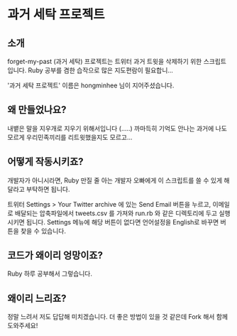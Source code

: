 과거 세탁 프로젝트
==================

소개
----

forget-my-past (과거 세탁) 프로젝트는 트위터 과거 트윗을 삭제하기 위한 스크립트입니다. Ruby 공부를 겸한 습작으로 많은 지도편람이 필요합니...

'과거 세탁 프로젝트' 이름은 hongminhee 님이 지어주셨습니다.

왜 만들었나요?
--------------

내뱉은 말을 지우개로 지우기 위해서입니다 (.....) 까마득히 기억도 안나는 과거에 나도 모르게 우리민족끼리를 리트윗했을지도 모르고...

어떻게 작동시키죠?
------------------

개발자가 아니시라면, Ruby 만질 줄 아는 개발자 오빠에게 이 스크립트를 쓸 수 있게 해달라고 부탁하면 됩니다.

트위터 Settings > Your Twitter archive 에 있는 Send Email 버튼을 누르고, 이메일로 배달되는 압축파일에서 tweets.csv 를 가져와 run.rb 와 같은 디렉토리에 두고 실행시키면 됩니다. Settings 메뉴에 해당 버튼이 없다면 언어설정을 English로 바꾸면 버튼을 찾을 수 있습니다.

코드가 왜이리 엉망이죠?
-----------------------
Ruby 하루 공부해서 그렇습니다.

왜이리 느리죠?
--------------
정말 느려서 저도 답답해 미치겠습니다. 더 좋은 방법이 있을 것 같은데 Fork 해서 함께 도와주세요!

